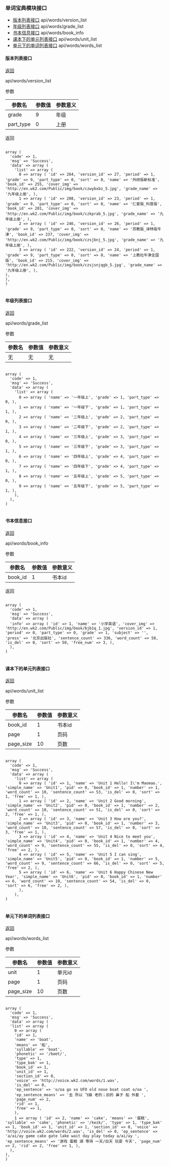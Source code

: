 ### 单词宝典模块接口
* [版本列表接口](#版本列表接口)  api/words/version_list
* [年级列表接口](#年级列表接口)  api/words/grade_list
* [书本信息接口](#书本信息接口)  api/words/book_info
* [课本下的单元列表接口](#课本下的单元列表接口)  api/words/unit_list
* [单元下的单词列表接口](#单元下的单词列表接口)  api/words/words_list

#### 版本列表接口

[返回](#单词宝典模块接口)

api/words/version_list

参数

参数名|参数值|参数意义
---|---|---
grade|9|年级
part_type|0|上册

返回
<pre>
<code>
array ( 
  'code' => 1, 
  'msg' => 'Success', 
  'data' => array ( 
    'list' => array ( 
      0 => array ( 'id' => 264, 'version_id' => 27, 'period' => 1, 'grade' => 9, 'part_type' => 0, 'sort' => 0, 'name' => '外研版新标准', 'book_id' => 255, 'cover_img' => 'http://en.wk2.com/Public/img/book/czwybxbz_5.jpg', 'grade_name' => '九年级上册', ), 
      1 => array ( 'id' => 208, 'version_id' => 23, 'period' => 1, 'grade' => 9, 'part_type' => 0, 'sort' => 0, 'name' => '仁爱版_科普版', 'book_id' => 201, 'cover_img' => 'http://en.wk2.com/Public/img/book/czkprab_5.jpg', 'grade_name' => '九年级上册', ), 
      2 => array ( 'id' => 246, 'version_id' => 26, 'period' => 1, 'grade' => 9, 'part_type' => 0, 'sort' => 0, 'name' => '苏教版_译林版牛津', 'book_id' => 237, 'cover_img' => 'http://en.wk2.com/Public/img/book/czsjbnj_5.jpg', 'grade_name' => '九年级上册', ), 
      3 => array ( 'id' => 222, 'version_id' => 24, 'period' => 1, 'grade' => 9, 'part_type' => 0, 'sort' => 0, 'name' => '上教社牛津全国版', 'book_id' => 215, 'cover_img' => 'http://en.wk2.com/Public/img/book/czsjsnjqgb_5.jpg', 'grade_name' => '九年级上册', ), 
), 
), 
)
</code>
</pre>

#### 年级列表接口

[返回](#单词宝典模块接口)

api/words/grade_list

参数

参数名|参数值|参数意义
---|---|---
无|无|无

<pre>
<code>
array ( 
  'code' => 1, 
  'msg' => 'Success', 
  'data' => array ( 
    'list' => array ( 
      0 => array ( 'name' => '一年级上', 'grade' => 1, 'part_type' => 0, ), 
      1 => array ( 'name' => '一年级下', 'grade' => 1, 'part_type' => 1, ), 
      2 => array ( 'name' => '二年级上', 'grade' => 2, 'part_type' => 0, ), 
      3 => array ( 'name' => '二年级下', 'grade' => 2, 'part_type' => 1, ), 
      4 => array ( 'name' => '三年级上', 'grade' => 3, 'part_type' => 0, ), 
      5 => array ( 'name' => '三年级下', 'grade' => 3, 'part_type' => 1, ), 
      6 => array ( 'name' => '四年级上', 'grade' => 4, 'part_type' => 0, ), 
      7 => array ( 'name' => '四年级下', 'grade' => 4, 'part_type' => 1, ), 
      8 => array ( 'name' => '五年级上', 'grade' => 5, 'part_type' => 0, ), 
      9 => array ( 'name' => '五年级下', 'grade' => 5, 'part_type' => 1, ), 
    ), 
  ), 
)
</code>
</pre>

#### 书本信息接口

[返回](#单词宝典模块接口)

api/words/book_info

参数

参数名|参数值|参数意义
---|---|---
book_id|1|书本id

返回

<pre>
<code>
array ( 
  'code' => 1, 
  'msg' => 'Success', 
  'data' => array ( 
  'info' => array ( 'id' => 1, 'name' => '小学英语', 'cover_img' => 'http://en.wk2.com/Public/img/book/bjb1q_1.jpg', 'version_id' => 1, 'period' => 0, 'part_type' => 0, 'grade' => 1, 'subject' => '', 'press' => '北京出版社', 'sentence_count' => 336, 'word_count' => 58, 'is_del' => 0, 'sort' => 50, 'free_num' => 3, ), 
  ), 
)
</code>
</pre>

#### 课本下的单元列表接口

[返回](#单词宝典模块接口)

api/words/unit_list

参数

参数名|参数值|参数意义
---|---|---
book_id|1|书本id
page|1|页码
page_size|10|页数

<pre>
<code>
array ( 
  'code' => 1, 
  'msg' => 'Success', 
  'data' => array ( 
    'list' => array ( 
      0 => array ( 'id' => 1, 'name' => 'Unit 1 Hello! I\'m Maomao.', 'simple_name' => 'Unit1', 'pid' => 0, 'book_id' => 1, 'number' => 1, 'word_count' => 10, 'sentence_count' => 53, 'is_del' => 0, 'sort' => 1, 'free' => 1, ), 
      1 => array ( 'id' => 2, 'name' => 'Unit 2 Good morning', 'simple_name' => 'Unit2', 'pid' => 0, 'book_id' => 1, 'number' => 2, 'word_count' => 10, 'sentence_count' => 51, 'is_del' => 0, 'sort' => 2, 'free' => 1, ), 
      2 => array ( 'id' => 3, 'name' => 'Unit 3 How are you?', 'simple_name' => 'Unit3', 'pid' => 0, 'book_id' => 1, 'number' => 3, 'word_count' => 10, 'sentence_count' => 57, 'is_del' => 0, 'sort' => 3, 'free' => 1, ), 
      3 => array ( 'id' => 4, 'name' => 'Unit 4 Nice to meet you', 'simple_name' => 'Unit4', 'pid' => 0, 'book_id' => 1, 'number' => 4, 'word_count' => 9, 'sentence_count' => 55, 'is_del' => 0, 'sort' => 4, 'free' => 2, ), 
      4 => array ( 'id' => 5, 'name' => 'Unit 5 I can sing', 'simple_name' => 'Unit5', 'pid' => 0, 'book_id' => 1, 'number' => 5, 'word_count' => 9, 'sentence_count' => 66, 'is_del' => 0, 'sort' => 5, 'free' => 2, ), 
      5 => array ( 'id' => 6, 'name' => 'Unit 6 Happy Chinese New Year', 'simple_name' => 'Unit6', 'pid' => 0, 'book_id' => 1, 'number' => 6, 'word_count' => 10, 'sentence_count' => 54, 'is_del' => 0, 'sort' => 6, 'free' => 2, ), 
      ), 
    ), 
)
</code>
</pre>

#### 单元下的单词列表接口

[返回](#单词宝典模块接口)

api/words/words_list

参数

参数名|参数值|参数意义
---|---|---
unit|1|单元id
page|1|页码
page_size|10|页数

<pre>
<code>
array ( 
  'code' => 1, 
  'msg' => 'Success', 
  'data' => array ( 
  'list' => array ( 
    0 => array ( 
    'id' => 1, 
    'name' => 'boat', 
    'means' => '船', 
    'syllable' => 'boat', 
    'phonetic' => '/bəʊt/', 
    'type' => 1, 
    'type_bak' => 1, 
    'book_id' => 1, 
    'unit_id' => 1,
    'section_id' => 0, 
    'voice' => 'http://voice.wk2.com/words/1.wav', 
    'is_del' => 0, 
    'ep_sentence' => 'o/oa go so UFO old nose boat coat o/oa ', 
    'ep_sentence_means' => '去 所以 飞碟 老的；旧的 鼻子 船 外套 ', 
    'page_num' => 2, 
    'rid' => 1, 
    'free' => 1, 
    ), 
    1 => array ( 'id' => 2, 'name' => 'cake', 'means' => '蛋糕', 'syllable' => 'cake', 'phonetic' => '/keɪk/', 'type' => 1, 'type_bak' => 1, 'book_id' => 1, 'unit_id' => 1, 'section_id' => 0, 'voice' => 'http://voice.wk2.com/words/2.wav', 'is_del' => 0, 'ep_sentence' => 'a/ai/ay game cake gate lake wait day play today a/ai/ay ', 'ep_sentence_means' => '游戏 蛋糕 湖 等待 一天/白天 玩耍 今天', 'page_num' => 2, 'rid' => 2, 'free' => 1, ), 
  ), 
), 
)
</code>
</pre>
